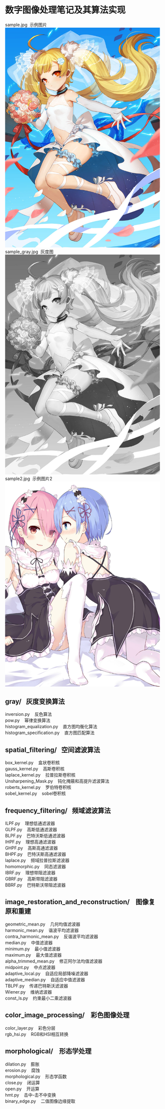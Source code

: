 # 数字图像处理笔记及其算法实现

sample.jpg &nbsp;示例图片 <br>
![示例图片](https://github.com/chinoll/digital_image_processing/raw/master/sample.jpg)
sample_gray.jpg &nbsp;灰度图 <br>
![灰度图](https://github.com/chinoll/digital_image_processing/raw/master/sample_gray.jpg)
sample2.jpg &nbsp;示例图片2 <br>
![示例图片2](https://github.com/chinoll/digital_image_processing/raw/master/sample2.jpg)

## gray/ &nbsp;&nbsp;灰度变换算法

inversion.py &nbsp;&nbsp; 反色算法 <br>
pow.py &nbsp;&nbsp; 幂律变换算法 <br>
histogram_equalization.py &nbsp;&nbsp; 直方图均衡化算法 <br>
histogram_specification.py &nbsp;&nbsp; 直方图匹配算法 <br>

## spatial_filtering/ &nbsp;&nbsp;空间滤波算法
box_kernel.py &nbsp;&nbsp; 盒状卷积核 <br>
gauss_kernel.py &nbsp;&nbsp; 高斯卷积核 <br>
laplace_kernel.py &nbsp;&nbsp; 拉普拉斯卷积核 <br>
Unsharpening_Mask.py &nbsp;&nbsp; 钝化掩蔽和高提升滤波算法 <br>
roberts_kernel.py &nbsp;&nbsp; 罗伯特卷积核 <br>
sobel_kernel.py &nbsp;&nbsp; sobel卷积核 <br>

## frequency_filtering/ &nbsp;&nbsp;频域滤波算法
ILPF.py &nbsp;&nbsp; 理想低通滤波器 <br>
GLPF.py &nbsp;&nbsp; 高斯低通滤波器 <br>
BLPF.py &nbsp;&nbsp; 巴特沃斯低通滤波器 <br>
IHPF.py &nbsp;&nbsp; 理想高通滤波器 <br>
GHPF.py &nbsp;&nbsp; 高斯高通滤波器 <br>
BHPF.py &nbsp;&nbsp; 巴特沃斯高通滤波器 <br>
laplace.py &nbsp;&nbsp; 频域拉普拉斯滤波器 <br>
homomorphic.py &nbsp;&nbsp; 同态滤波器 <br>
IBRF.py &nbsp;&nbsp; 理想带阻滤波器 <br>
GBRF.py &nbsp;&nbsp; 高斯带阻滤波器 <br>
BBRF.py &nbsp;&nbsp; 巴特斯沃带阻滤波器 <br>

## image_restoration_and_reconstruction/ &nbsp;&nbsp; 图像复原和重建
geometric_mean.py &nbsp;&nbsp; 几何均值滤波器 <br>
harmonic_mean.py &nbsp;&nbsp; 谐波平均滤波器 <br>
contra_harmonic_mean.py &nbsp;&nbsp; 反谐波平均滤波器 <br>
median.py &nbsp;&nbsp; 中值滤波器 <br>
minimum.py &nbsp;&nbsp; 最小值滤波器 <br>
maximum.py &nbsp;&nbsp; 最大值滤波器 <br>
alpha_trimmed_mean.py &nbsp;&nbsp; 修正阿尔法均值滤波器 <br>
midpoint.py &nbsp;&nbsp; 中点滤波器 <br>
adaptive_local.py &nbsp;&nbsp; 自适应局部降噪滤波器 <br>
adaptive_median.py &nbsp;&nbsp; 自适应中值滤波器 <br>
TBLPF.py &nbsp;&nbsp; 传递巴特斯沃滤波器 <br>
Wiener.py &nbsp;&nbsp; 维纳滤波器 <br>
const_ls.py &nbsp;&nbsp; 约束最小二乘滤波器 <br>

## color_image_processing/ &nbsp;&nbsp; 彩色图像处理
color_layer.py &nbsp;&nbsp; 彩色分层 <br>
rgb_hsi.py &nbsp;&nbsp; RGB和HSI相互转换 <br>

## morphological/ &nbsp;&nbsp; 形态学处理
dilation.py &nbsp;&nbsp; 膨胀 <br>
erosion.py &nbsp;&nbsp; 腐蚀 <br>
morphological.py &nbsp;&nbsp; 形态学函数 <br>
close.py &nbsp;&nbsp; 闭运算 <br>
open.py &nbsp;&nbsp; 开运算 <br>
hmt.py &nbsp;&nbsp; 击中-击不中变换 <br>
binary_edge.py &nbsp;&nbsp; 二值图像边缘提取 <br>